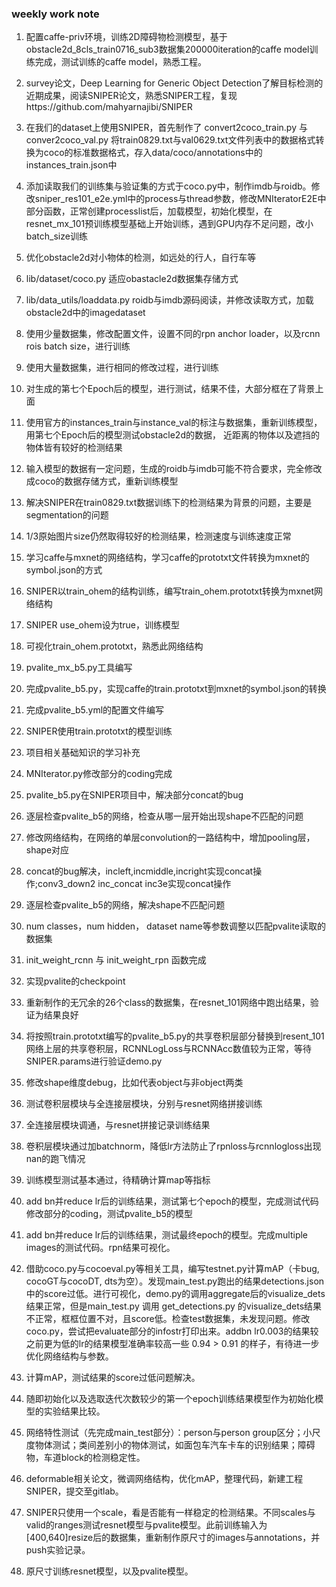 ### weekly work note

1. 配置caffe-priv环境，训练2D障碍物检测模型，基于obstacle2d_8cls_train0716_sub3数据集200000iteration的caffe model训练完成，测试训练的caffe model，熟悉工程。
2. survey论文，Deep Learning for Generic Object Detection了解目标检测的近期成果，阅读SNIPER论文，熟悉SNIPER工程，复现https://github.com/mahyarnajibi/SNIPER
3. 在我们的dataset上使用SNIPER，首先制作了 convert2coco_train.py 与 conver2coco_val.py 将train0829.txt与val0629.txt文件列表中的数据格式转换为coco的标准数据格式，存入data/coco/annotations中的instances_train.json中
4. 添加读取我们的训练集与验证集的方式于coco.py中，制作imdb与roidb。修改sniper_res101_e2e.yml中的process与thread参数，修改MNIteratorE2E中部分函数，正常创建processlist后，加载模型，初始化模型，在resnet_mx_101预训练模型基础上开始训练，遇到GPU内存不足问题，改小batch_size训练

1. 优化obstacle2d对小物体的检测，如远处的行人，自行车等
2. lib/dataset/coco.py 适应obastacle2d数据集存储方式
3. lib/data_utils/loaddata.py roidb与imdb源码阅读，并修改读取方式，加载obstacle2d中的imagedataset
4. 使用少量数据集，修改配置文件，设置不同的rpn anchor loader，以及rcnn rois batch size，进行训练
5. 使用大量数据集，进行相同的修改过程，进行训练
6. 对生成的第七个Epoch后的模型，进行测试，结果不佳，大部分框在了背景上面
7. 使用官方的instances_train与instance_val的标注与数据集，重新训练模型，用第七个Epoch后的模型测试obstacle2d的数据，	近距离的物体以及遮挡的物体皆有较好的检测结果
8. 输入模型的数据有一定问题，生成的roidb与imdb可能不符合要求，完全修改成coco的数据存储方式，重新训练模型

1. 解决SNIPER在train0829.txt数据训练下的检测结果为背景的问题，主要是segmentation的问题
2. 1/3原始图片size仍然取得较好的检测结果，检测速度与训练速度正常
3. 学习caffe与mxnet的网络结构，学习caffe的prototxt文件转换为mxnet的symbol.json的方式
4. SNIPER以train_ohem的结构训练，编写train_ohem.prototxt转换为mxnet网络结构
5. SNIPER use_ohem设为true，训练模型
6. 可视化train_ohem.prototxt，熟悉此网络结构
7. pvalite_mx_b5.py工具编写

1. 完成pvalite_b5.py，实现caffe的train.prototxt到mxnet的symbol.json的转换
2. 完成pvalite_b5.yml的配置文件编写
3. SNIPER使用train.prototxt的模型训练
4. 项目相关基础知识的学习补充
5. MNIterator.py修改部分的coding完成
6. pvalite_b5.py在SNIPER项目中，解决部分concat的bug
7. 逐层检查pvalite_b5的网络，检查从哪一层开始出现shape不匹配的问题

1. 修改网络结构，在网络的单层convolution的一路结构中，增加pooling层，shape对应
2. concat的bug解决，incleft,incmiddle,incright实现concat操作;conv3_down2 inc_concat inc3e实现concat操作
3. 逐层检查pvalite_b5的网络，解决shape不匹配问题
4. num classes，num hidden， dataset name等参数调整以匹配pvalite读取的数据集
5. init_weight_rcnn 与 init_weight_rpn 函数完成
6. 实现pvalite的checkpoint

1. 重新制作的无冗余的26个class的数据集，在resnet_101网络中跑出结果，验证为结果良好
2. 将按照train.prototxt编写的pvalite_b5.py的共享卷积层部分替换到resent_101网络上层的共享卷积层，RCNNLogLoss与RCNNAcc数值较为正常，等待SNIPER.params进行验证demo.py
3. 修改shape维度debug，比如代表object与非object两类
4. 测试卷积层模块与全连接层模块，分别与resnet网络拼接训练
5. 全连接层模块调通，与resnet拼接记录训练结果
6. 卷积层模块通过加batchnorm，降低lr方法防止了rpnloss与rcnnlogloss出现nan的跑飞情况
7. 训练模型测试基本通过，待精确计算map等指标
8. add bn并reduce lr后的训练结果，测试第七个epoch的模型，完成测试代码修改部分的coding，测试pvalite_b5的模型

1. add bn并reduce lr后的训练结果，测试最终epoch的模型。完成multiple images的测试代码。rpn结果可视化。
2. 借助coco.py与cocoeval.py等相关工具，编写testnet.py计算mAP（卡bug, cocoGT与cocoDT, dts为空）。发现main_test.py跑出的结果detections.json中的score过低。进行可视化，demo.py的调用aggregate后的visualize_dets结果正常，但是main_test.py 调用 get_detections.py 的visualize_dets结果不正常，框框位置不对，且score低。检查test数据集，未发现问题。修改coco.py，尝试把evaluate部分的infostr打印出来。addbn lr0.003的结果较之前更为低的lr的结果模型准确率较高一些 0.94 > 0.91 的样子，有待进一步优化网络结构与参数。
3. 计算mAP，测试结果的score过低问题解决。
4. 随即初始化以及选取迭代次数较少的第一个epoch训练结果模型作为初始化模型的实验结果比较。
5. 网络特性测试（先完成main_test部分）：person与person group区分；小尺度物体测试；类间差别小的物体测试，如面包车汽车卡车的识别结果；障碍物，车道block的检测稳定性。
6. deformable相关论文，微调网络结构，优化mAP，整理代码，新建工程SNIPER，提交至gitlab。
7. SNIPER只使用一个scale，看是否能有一样稳定的检测结果。不同scales与valid的ranges测试resnet模型与pvalite模型。此前训练输入为[400,640]resize后的数据集，重新制作原尺寸的images与annotations，并push实验记录。
8. 原尺寸训练resnet模型，以及pvalite模型。


